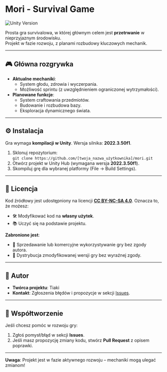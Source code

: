 # Mori - Survival Game

![Unity Version](https://img.shields.io/badge/Unity-2022.3.50f1-blue.svg)

Prosta gra survivalowa, w której głównym celem jest **przetrwanie** w nieprzyjaznym środowisku.  
Projekt w fazie rozwoju, z planami rozbudowy kluczowych mechanik.

---

## 🎮 Główna rozgrywka
- **Aktualne mechaniki**:
  - System głodu, zdrowia i wyczerpania.
  - Możliwość sprintu (z uwzględnieniem ograniczonej wytrzymałości).
- **Planowane funkcje**:
  - System craftowania przedmiotów.
  - Budowanie i rozbudowa bazy.
  - Eksploracja dynamicznego świata.

---

## ⚙️ Instalacja
Gra wymaga **kompilacji w Unity**. Wersja silnika: **2022.3.50f1**.
1. Sklonuj repozytorium:  
   `git clone https://github.com/[twoja_nazwa_użytkownika]/mori.git`
2. Otwórz projekt w Unity Hub (wymagana wersja **2022.3.50f1**).
3. Skompiluj grę dla wybranej platformy (File → Build Settings).

---

## 📜 Licencja
Kod źródłowy jest udostępniony na licencji **[CC BY-NC-SA 4.0](https://creativecommons.org/licenses/by-nc-sa/4.0/)**. Oznacza to, że możesz:
- 🛠️ Modyfikować kod na **własny użytek**.
- 📚 Uczyć się na podstawie projektu.

**Zabronione jest**:
- 🚫 Sprzedawanie lub komercyjne wykorzystywanie gry bez zgody autora.
- 🚫 Dystrybucja zmodyfikowanej wersji gry bez wyraźnej zgody.

---

## 👤 Autor
- **Twórca projektu**: Tiaki 
- **Kontakt**: Zgłoszenia błędów i propozycje w sekcji [Issues](https://github.com/TiakiDev/mori/issues).

---

## 🌟 Współtworzenie
Jeśli chcesz pomóc w rozwoju gry:
1. Zgłoś pomysł/błąd w sekcji **Issues**.
2. Jeśli masz propozycję zmiany kodu, stwórz **Pull Request** z opisem poprawki.

---

**Uwaga**: Projekt jest w fazie aktywnego rozwoju – mechaniki mogą ulegać zmianom!  
